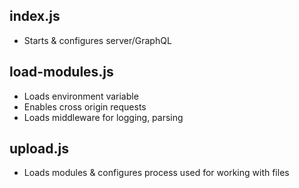 ## index.js
  - Starts & configures server/GraphQL

## load-modules.js
  - Loads environment variable
  - Enables cross origin requests
  - Loads middleware for logging, parsing

## upload.js
  - Loads modules & configures process used for working with files
